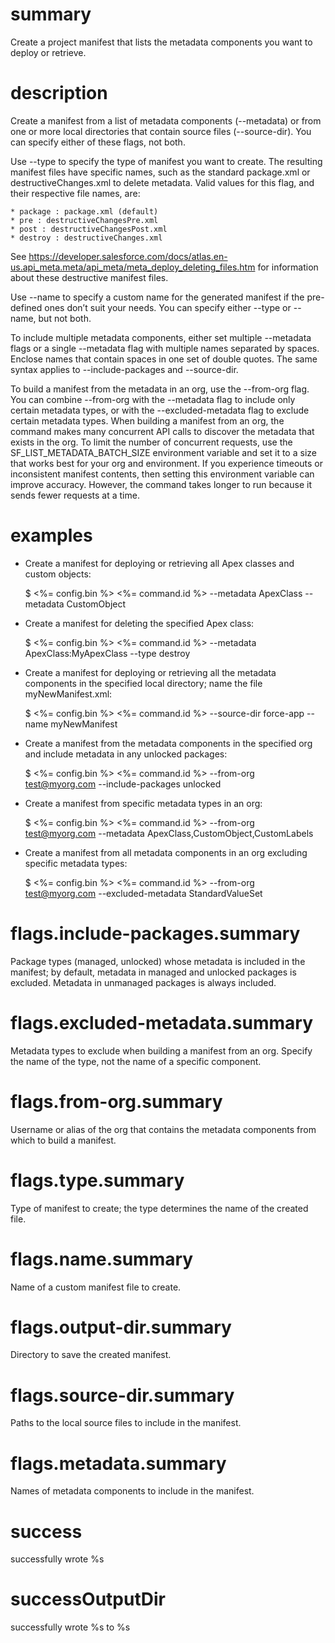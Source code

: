 # summary

Create a project manifest that lists the metadata components you want to deploy or retrieve.

# description

Create a manifest from a list of metadata components (--metadata) or from one or more local directories that contain source files (--source-dir). You can specify either of these flags, not both.

Use --type to specify the type of manifest you want to create. The resulting manifest files have specific names, such as the standard package.xml or destructiveChanges.xml to delete metadata. Valid values for this flag, and their respective file names, are:

    * package : package.xml (default)
    * pre : destructiveChangesPre.xml
    * post : destructiveChangesPost.xml
    * destroy : destructiveChanges.xml

See https://developer.salesforce.com/docs/atlas.en-us.api_meta.meta/api_meta/meta_deploy_deleting_files.htm for information about these destructive manifest files.

Use --name to specify a custom name for the generated manifest if the pre-defined ones don’t suit your needs. You can specify either --type or --name, but not both.

To include multiple metadata components, either set multiple --metadata <name> flags or a single --metadata flag with multiple names separated by spaces. Enclose names that contain spaces in one set of double quotes. The same syntax applies to --include-packages and --source-dir.

To build a manifest from the metadata in an org, use the --from-org flag. You can combine --from-org with the --metadata flag to include only certain metadata types, or with the --excluded-metadata flag to exclude certain metadata types. When building a manifest from an org, the command makes many concurrent API calls to discover the metadata that exists in the org. To limit the number of concurrent requests, use the SF_LIST_METADATA_BATCH_SIZE environment variable and set it to a size that works best for your org and environment. If you experience timeouts or inconsistent manifest contents, then setting this environment variable can improve accuracy. However, the command takes longer to run because it sends fewer requests at a time.

# examples

- Create a manifest for deploying or retrieving all Apex classes and custom objects:

  $ <%= config.bin %> <%= command.id %> --metadata ApexClass --metadata CustomObject

- Create a manifest for deleting the specified Apex class:

  $ <%= config.bin %> <%= command.id %> --metadata ApexClass:MyApexClass --type destroy

- Create a manifest for deploying or retrieving all the metadata components in the specified local directory; name the file myNewManifest.xml:

  $ <%= config.bin %> <%= command.id %> --source-dir force-app --name myNewManifest

- Create a manifest from the metadata components in the specified org and include metadata in any unlocked packages:

  $ <%= config.bin %> <%= command.id %> --from-org test@myorg.com --include-packages unlocked

- Create a manifest from specific metadata types in an org:

  $ <%= config.bin %> <%= command.id %> --from-org test@myorg.com --metadata ApexClass,CustomObject,CustomLabels

- Create a manifest from all metadata components in an org excluding specific metadata types:

  $ <%= config.bin %> <%= command.id %> --from-org test@myorg.com --excluded-metadata StandardValueSet

# flags.include-packages.summary

Package types (managed, unlocked) whose metadata is included in the manifest; by default, metadata in managed and unlocked packages is excluded. Metadata in unmanaged packages is always included.

# flags.excluded-metadata.summary

Metadata types to exclude when building a manifest from an org. Specify the name of the type, not the name of a specific component.

# flags.from-org.summary

Username or alias of the org that contains the metadata components from which to build a manifest.

# flags.type.summary

Type of manifest to create; the type determines the name of the created file.

# flags.name.summary

Name of a custom manifest file to create.

# flags.output-dir.summary

Directory to save the created manifest.

# flags.source-dir.summary

Paths to the local source files to include in the manifest.

# flags.metadata.summary

Names of metadata components to include in the manifest.

# success

successfully wrote %s

# successOutputDir

successfully wrote %s to %s

